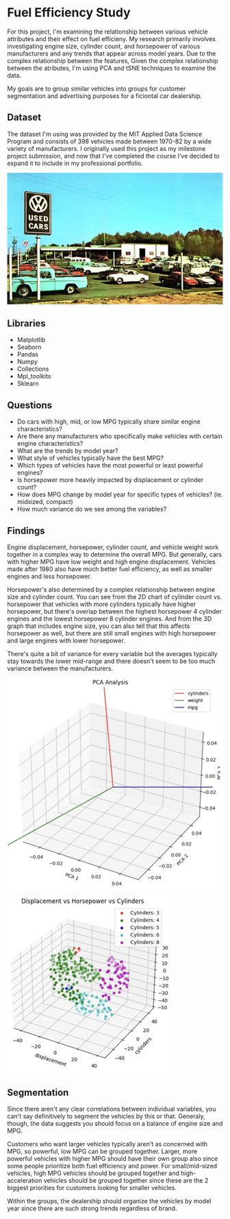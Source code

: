 # Fuel Efficiency Study

For this project, I'm examining the relationship between various vehicle attributes and their effect on fuel efficieny. My research primarily involves investigating engine size, cylinder count, and horsepower of various manufacturers and any trends that appear across model years. Due to the complex relationship between the features, Given the complex relationship between the atributes, I'm using PCA and tSNE techniques to examine the data.

My goals are to group similar vehicles into groups for customer segmentation and advertising purposes for a ficiontal car dealership. 

## Dataset

The dataset I'm using was provided by the MIT Applied Data Science Program and consists of 398 vehicles made between 1970-82 by a wide variety of manufacturers. I originally used this project as my milestone project submission, and now that I've completed the course I've decided to expand it to include in my professional portfolio.

![Carlot](Images/Carlot.jpg)

## Libraries

* Matplotlib
* Seaborn
* Pandas
* Numpy
* Collections
* Mpl_toolkits
* Sklearn

## Questions 

* Do cars with high, mid, or low MPG typically share similar engine characteristics?
* Are there any manufacturers who specifically make vehicles with certain engine characteristics?
* What are the trends by model year?
* What style of vehicles typically have the best MPG?
* Which types of vehicles have the most powerful or least powerful engines?
* Is horsepower more heavily impacted by displacement or cylinder count?
* How does MPG change by model year for specific types of vehicles? (ie. midsized, compact)
* How much variance do we see among the variables?

## Findings
Engine displacement, horsepower, cylinder count, and vehicle weight work together in a complex way to determine the overall MPG. But generally, cars with higher MPG have low weight and high engine displacement. Vehicles made after 1980 also have much better fuel efficiency, as well as smaller engines and less horsepower.

Horsepower's also determined by a complex relationship between engine size and cylinder count. You can see from the 2D chart of cylinder count vs. horsepower that vehicles with more cylinders typically have higher horsepower, but there's overlap between the highest horsepower 4 cylinder engines and the lowest horsepower 8 cylinder engines. And from the 3D graph that includes engine size, you can also tell that this affects horsepower as well, but there are still small engines with high horsepower and large engines with lower horsepower.

There's quite a bit of variance for every variable but the averages typically stay towards the lower mid-range and there doesn't seem to be too much variance between the manufacturers.

![PCA](Images/PCA.jpg)

![TSNE](Images/TSNE.jpg)

## Segmentation

Since there aren't any clear correlations between individual variables, you can't say definitively to segment the vehicles by this or that. Generaly, though, the data suggests you should focus on a balance of engine size and MPG.

Customers who want larger vehicles typically aren't as concerned with MPG, so powerful, low MPG can be grouped together. Larger, more powerful vehicles with higher MPG should have their own group also since some people prioritize both fuel efficiency and power. For small/mid-sized vehicles, high MPG vehicles should be grouped together and high-acceleration vehicles should be grouped together since these are the 2 biggest priorities for customers looking for smaller vehicles.

Within the groups, the dealership should organize the vehicles by model year since there are such strong trends regardless of brand.



